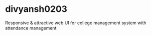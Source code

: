 # divyansh0203
Responsive &amp; attractive web UI for college management system with attendance management
